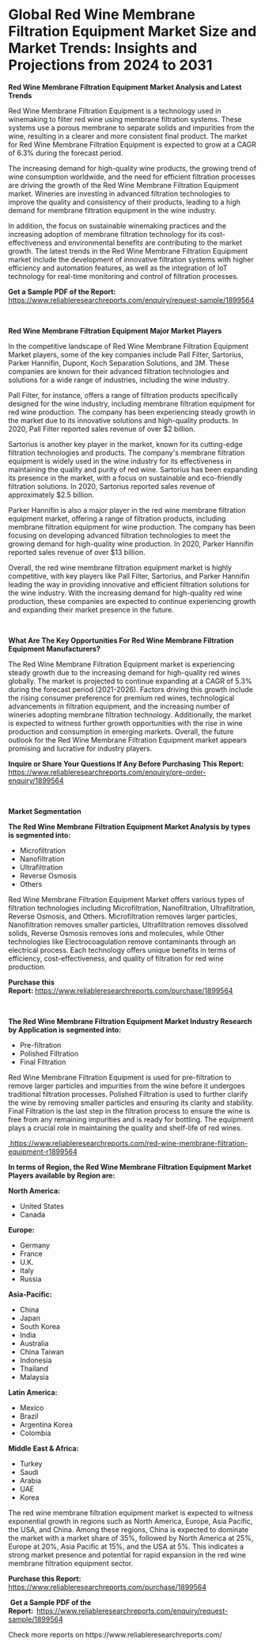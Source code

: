 <p><h1>Global Red Wine Membrane Filtration Equipment Market Size and Market Trends: Insights and Projections from 2024 to 2031</h1></p><p><strong>Red Wine Membrane Filtration Equipment Market Analysis and Latest Trends</strong></p>
<p><p>Red Wine Membrane Filtration Equipment is a technology used in winemaking to filter red wine using membrane filtration systems. These systems use a porous membrane to separate solids and impurities from the wine, resulting in a clearer and more consistent final product. The market for Red Wine Membrane Filtration Equipment is expected to grow at a CAGR of 6.3% during the forecast period. </p><p>The increasing demand for high-quality wine products, the growing trend of wine consumption worldwide, and the need for efficient filtration processes are driving the growth of the Red Wine Membrane Filtration Equipment market. Wineries are investing in advanced filtration technologies to improve the quality and consistency of their products, leading to a high demand for membrane filtration equipment in the wine industry. </p><p>In addition, the focus on sustainable winemaking practices and the increasing adoption of membrane filtration technology for its cost-effectiveness and environmental benefits are contributing to the market growth. The latest trends in the Red Wine Membrane Filtration Equipment market include the development of innovative filtration systems with higher efficiency and automation features, as well as the integration of IoT technology for real-time monitoring and control of filtration processes.</p></p>
<p><strong>Get a Sample PDF of the Report:&nbsp;</strong> <a href="https://www.reliableresearchreports.com/enquiry/request-sample/1899564">https://www.reliableresearchreports.com/enquiry/request-sample/1899564</a></p>
<p>&nbsp;</p>
<p><strong>Red Wine Membrane Filtration Equipment Major Market Players</strong></p>
<p><p>In the competitive landscape of Red Wine Membrane Filtration Equipment Market players, some of the key companies include Pall Filter, Sartorius, Parker Hannifin, Dupont, Koch Separation Solutions, and 3M. These companies are known for their advanced filtration technologies and solutions for a wide range of industries, including the wine industry.</p><p>Pall Filter, for instance, offers a range of filtration products specifically designed for the wine industry, including membrane filtration equipment for red wine production. The company has been experiencing steady growth in the market due to its innovative solutions and high-quality products. In 2020, Pall Filter reported sales revenue of over $2 billion.</p><p>Sartorius is another key player in the market, known for its cutting-edge filtration technologies and products. The company's membrane filtration equipment is widely used in the wine industry for its effectiveness in maintaining the quality and purity of red wine. Sartorius has been expanding its presence in the market, with a focus on sustainable and eco-friendly filtration solutions. In 2020, Sartorius reported sales revenue of approximately $2.5 billion.</p><p>Parker Hannifin is also a major player in the red wine membrane filtration equipment market, offering a range of filtration products, including membrane filtration equipment for wine production. The company has been focusing on developing advanced filtration technologies to meet the growing demand for high-quality wine production. In 2020, Parker Hannifin reported sales revenue of over $13 billion.</p><p>Overall, the red wine membrane filtration equipment market is highly competitive, with key players like Pall Filter, Sartorius, and Parker Hannifin leading the way in providing innovative and efficient filtration solutions for the wine industry. With the increasing demand for high-quality red wine production, these companies are expected to continue experiencing growth and expanding their market presence in the future.</p></p>
<p>&nbsp;</p>
<p><strong>What Are The Key Opportunities For Red Wine Membrane Filtration Equipment Manufacturers?</strong></p>
<p><p>The Red Wine Membrane Filtration Equipment market is experiencing steady growth due to the increasing demand for high-quality red wines globally. The market is projected to continue expanding at a CAGR of 5.3% during the forecast period (2021-2026). Factors driving this growth include the rising consumer preference for premium red wines, technological advancements in filtration equipment, and the increasing number of wineries adopting membrane filtration technology. Additionally, the market is expected to witness further growth opportunities with the rise in wine production and consumption in emerging markets. Overall, the future outlook for the Red Wine Membrane Filtration Equipment market appears promising and lucrative for industry players.</p></p>
<p><strong>Inquire or Share Your Questions If Any Before Purchasing This Report:</strong> <a href="https://www.reliableresearchreports.com/enquiry/pre-order-enquiry/1899564">https://www.reliableresearchreports.com/enquiry/pre-order-enquiry/1899564</a></p>
<p>&nbsp;</p>
<p><strong>Market Segmentation</strong></p>
<p><strong>The Red Wine Membrane Filtration Equipment Market Analysis by types is segmented into:</strong></p>
<p><ul><li>Microfiltration</li><li>Nanofiltration</li><li>Ultrafiltration</li><li>Reverse Osmosis</li><li>Others</li></ul></p>
<p><p>Red Wine Membrane Filtration Equipment Market offers various types of filtration technologies including Microfiltration, Nanofiltration, Ultrafiltration, Reverse Osmosis, and Others. Microfiltration removes larger particles, Nanofiltration removes smaller particles, Ultrafiltration removes dissolved solids, Reverse Osmosis removes ions and molecules, while Other technologies like Electrocoagulation remove contaminants through an electrical process. Each technology offers unique benefits in terms of efficiency, cost-effectiveness, and quality of filtration for red wine production.</p></p>
<p><strong>Purchase this Report:&nbsp;</strong><a href="https://www.reliableresearchreports.com/purchase/1899564">https://www.reliableresearchreports.com/purchase/1899564</a></p>
<p>&nbsp;</p>
<p><strong>The Red Wine Membrane Filtration Equipment Market Industry Research by Application is segmented into:</strong></p>
<p><ul><li>Pre-filtration</li><li>Polished Filtration</li><li>Final Filtration</li></ul></p>
<p><p>Red Wine Membrane Filtration Equipment is used for pre-filtration to remove larger particles and impurities from the wine before it undergoes traditional filtration processes. Polished Filtration is used to further clarify the wine by removing smaller particles and ensuring its clarity and stability. Final Filtration is the last step in the filtration process to ensure the wine is free from any remaining impurities and is ready for bottling. The equipment plays a crucial role in maintaining the quality and shelf-life of red wines.</p></p>
<p><a href="https://www.reliableresearchreports.com/red-wine-membrane-filtration-equipment-r1899564">&nbsp;https://www.reliableresearchreports.com/red-wine-membrane-filtration-equipment-r1899564</a></p>
<p><strong>In terms of Region, the Red Wine Membrane Filtration Equipment Market Players available by Region are:</strong></p>
<p>
    <p> <strong> North America: </strong>
        <ul>
            <li>United States</li>
            <li>Canada</li>
        </ul>
        </p> 
    <p> <strong> Europe: </strong>
        <ul>
            <li>Germany</li>
            <li>France</li>
            <li>U.K.</li>
            <li>Italy</li>
            <li>Russia</li>
        </ul>
        </p> 
    <p> <strong> Asia-Pacific: </strong>
        <ul>
            <li>China</li>
            <li>Japan</li>
            <li>South Korea</li>
            <li>India</li>
            <li>Australia</li>
            <li>China Taiwan</li>
            <li>Indonesia</li>
            <li>Thailand</li>
            <li>Malaysia</li>
        </ul>
        </p> 
    <p> <strong> Latin America: </strong>
        <ul>
            <li>Mexico</li>
            <li>Brazil</li>
            <li>Argentina Korea</li>
            <li>Colombia</li>
        </ul>
        </p> 
    <p> <strong> Middle East & Africa: </strong>
        <ul>
            <li>Turkey</li>
            <li>Saudi</li>
            <li>Arabia</li>
            <li>UAE</li>
            <li>Korea</li>
        </ul>
    </p>
    </p>
<p><p>The red wine membrane filtration equipment market is expected to witness exponential growth in regions such as North America, Europe, Asia Pacific, the USA, and China. Among these regions, China is expected to dominate the market with a market share of 35%, followed by North America at 25%, Europe at 20%, Asia Pacific at 15%, and the USA at 5%. This indicates a strong market presence and potential for rapid expansion in the red wine membrane filtration equipment sector.</p></p>
<p><strong>Purchase this Report: </strong><a href="https://www.reliableresearchreports.com/purchase/1899564">https://www.reliableresearchreports.com/purchase/1899564</a></p>
<p>&nbsp;<strong>Get a Sample PDF of the Report:&nbsp;&nbsp;</strong><a href="https://www.reliableresearchreports.com/enquiry/request-sample/1899564">https://www.reliableresearchreports.com/enquiry/request-sample/1899564</a></p>
<p><strong></strong></p>
<p>Check more reports on https://www.reliableresearchreports.com/</p>